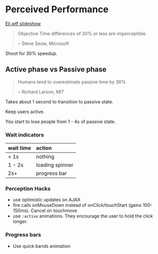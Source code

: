 # Perceived Performance

[Eli.wtf slideshow](http://assets.eli.wtf/talks/perceived-perf-perfmatters-2018/#/)

> Objective Time differences of 20% or less are imperceptible.
>
> – Steve Seow, Microsoft

Shoot for 30% speedup.

## Active phase vs Passive phase

> Humans tend to overestimate passive time by 36%
>
> – Richard Larson, MIT

Takes about 1 second to transition to passive state.

Keep users active.

You start to lose people from 1 - 4s of passive state.

### Wait indicators

| wait time | action |
| :--- | :--- |
| &lt; 1s | nothing |
| 1 - 2s | loading spinner |
| 2s+ | progress bar |

### Perception Hacks

* use optimistic updates on AJAX
* fire calls onMouseDown instead of onClick/touchStart \(gains 100-150ms\). Cancel on touchmove
* use `:active` animations. They encourage the user to hold the click longer.



### Progress bars

* Use quick bands animation



